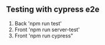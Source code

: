 ## Testing with cypress e2e
1. Back 'npm run test'
2. Front 'npm run server-test'
3. Front 'npm run cypress"